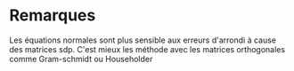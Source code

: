 Remarques
=========

Les équations normales sont plus sensible aux erreurs d'arrondi à cause des matrices sdp.
C'est mieux les méthode avec les matrices orthogonales comme Gram-schmidt ou Householder
